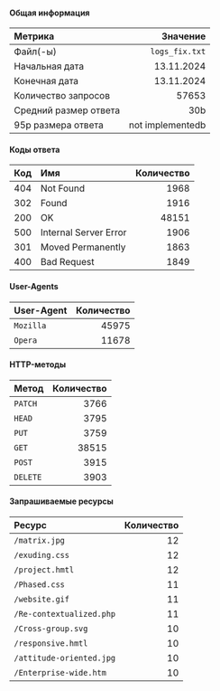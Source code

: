 

#### Общая информация

| Метрика                 | Значение           |
|:------------------------|-------------------:|
| Файл(-ы)                | `logs_fix.txt`        |
| Начальная дата          | 13.11.2024 |
| Конечная дата           | 13.11.2024   |
| Количество запросов     | 57653       |
| Средний размер ответа   | 30b  |
| 95p размера ответа      | not implementedb      |


#### Коды ответа

| Код | Имя               | Количество         |
|:---:|:------------------|-------------------:|
| 404 | Not Found | 1968 |
| 302 | Found | 1916 |
| 200 | OK | 48151 |
| 500 | Internal Server Error | 1906 |
| 301 | Moved Permanently | 1863 |
| 400 | Bad Request | 1849 |

#### User-Agents

| User-Agent              | Количество         |
|:------------------------|-------------------:|
| `Mozilla` | 45975 |
| `Opera` | 11678 |

#### HTTP-методы

| Метод       | Количество         |
|:------------|-------------------:|
| `PATCH` | 3766 |
| `HEAD` | 3795 |
| `PUT` | 3759 |
| `GET` | 38515 |
| `POST` | 3915 |
| `DELETE` | 3903 |

#### Запрашиваемые ресурсы

| Ресурс                  | Количество         |
|:------------------------|-------------------:|
| `/matrix.jpg` | 12 |
| `/exuding.css` | 12 |
| `/project.hmtl` | 12 |
| `/Phased.css` | 11 |
| `/website.gif` | 11 |
| `/Re-contextualized.php` | 11 |
| `/Cross-group.svg` | 10 |
| `/responsive.hmtl` | 10 |
| `/attitude-oriented.jpg` | 10 |
| `/Enterprise-wide.htm` | 10 |